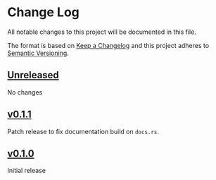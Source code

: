 # Change Log

All notable changes to this project will be documented in this file.

The format is based on [Keep a Changelog](http://keepachangelog.com/)
and this project adheres to [Semantic Versioning](http://semver.org/).

## [Unreleased]

No changes

## [v0.1.1]

Patch release to fix documentation build on `docs.rs`.

## [v0.1.0]

Initial release

[Unreleased]: https://github.com/rust-embedded/cortex-ar/compare/cortex-a-rt-v0.1.1...HEAD
[v0.1.1]: https://github.com/rust-embedded/cortex-ar/compare/cortex-a-rt-v0.1.0...cortex-a-rt-v0.1.1
[v0.1.0]: https://github.com/rust-embedded/cortex-ar/releases/tag/cortex-a-rt-v0.1.0
